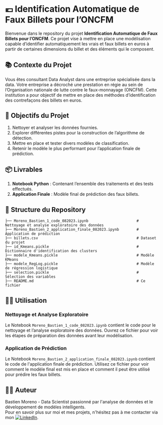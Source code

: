 # 💶 Identification Automatique de Faux Billets pour l’ONCFM

Bienvenue dans le repository du projet **Identification Automatique de Faux Billets pour l’ONCFM**. Ce projet vise à mettre en place une modélisation capable d’identifier automatiquement les vrais et faux billets en euros à partir de certaines dimensions du billet et des éléments qui le composent.

## 📚 Contexte du Projet

Vous êtes consultant Data Analyst dans une entreprise spécialisée dans la data. Votre entreprise a décroché une prestation en régie au sein de l’Organisation nationale de lutte contre le faux-monnayage (ONCFM). Cette institution a pour objectif de mettre en place des méthodes d’identification des contrefaçons des billets en euros.

## 🎯 Objectifs du Projet

1. Nettoyer et analyser les données fournies.
2. Explorer différentes pistes pour la construction de l’algorithme de détection.
3. Mettre en place et tester divers modèles de classification.
4. Retenir le modèle le plus performant pour l’application finale de prédiction.

## 📦 Livrables

1. **Notebook Python** : Contenant l’ensemble des traitements et des tests effectués.
2. **Application Finale** : Modèle final de prédiction des faux billets.

## 📂 Structure du Repository
```
├── Moreno_Bastien_1_code_082023.ipynb                      # Nettoyage et analyse exploratoire des données
├── Moreno_Bastien_2_application_finale_082023.ipynb        # Application de prédiction
├── billets.csv                                             # Dataset du projet
├── id_Kmeans.pickle                                        # Dictionnaire d'identification des clusters
├── modele_Kmeans.pickle                                    # Modèle KMeans
├── modele_RegLog.pickle                                    # Modèle de régression logistique
├── selection.pickle                                        # Sélection des variables
├── README.md                                               # Ce fichier
```

## 🧑‍💻 Utilisation

### Nettoyage et Analyse Exploratoire
Le Notebook `Moreno_Bastien_1_code_082023.ipynb` contient le code pour le nettoyage et l’analyse exploratoire des données. Ouvrez ce fichier pour voir les étapes de préparation des données avant leur modélisation.

### Application de Prédiction
Le Notebook `Moreno_Bastien_2_application_finale_082023.ipynb` contient le code de l'application finale de prédiction. Utilisez ce fichier pour voir comment le modèle final est mis en place et comment il peut être utilisé pour prédire les faux billets.

## 👨‍💻 Auteur
Bastien Moreno - Data Scientist passionné par l'analyse de données et le développement de modèles intelligents.\
Pour en savoir plus sur moi et mes projets, n'hésitez pas à me contacter via mon [![LinkedIn](https://img.shields.io/badge/LinkedIn-%230077B5.svg?logo=linkedin&logoColor=white)](https://www.linkedin.com/in/bastien-moreno441237/).
